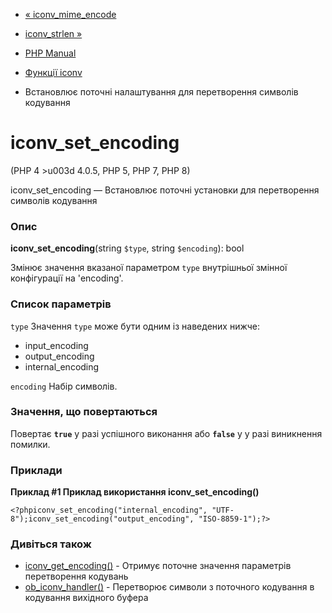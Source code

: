 - [« iconv_mime_encode](function.iconv-mime-encode.md)
- [iconv_strlen »](function.iconv-strlen.md)

- [PHP Manual](index.md)
- [Функції iconv](ref.iconv.md)
- Встановлює поточні налаштування для перетворення символів
кодування

# iconv_set_encoding

(PHP 4 \>u003d 4.0.5, PHP 5, PHP 7, PHP 8)

iconv_set_encoding — Встановлює поточні установки для перетворення
символів кодування

### Опис

**iconv_set_encoding**(string `$type`, string `$encoding`): bool

Змінює значення вказаної параметром `type` внутрішньої змінної
конфігурації на 'encoding'.

### Список параметрів

`type`
Значення `type` може бути одним із наведених нижче:

- input_encoding
- output_encoding
- internal_encoding

`encoding`
Набір символів.

### Значення, що повертаються

Повертає **`true`** у разі успішного виконання або **`false`** у
у разі виникнення помилки.

### Приклади

**Приклад #1 Приклад використання **iconv_set_encoding()****

` <?phpiconv_set_encoding("internal_encoding", "UTF-8");iconv_set_encoding("output_encoding", "ISO-8859-1");?> `

### Дивіться також

- [iconv_get_encoding()](function.iconv-get-encoding.md) - Отримує
поточне значення параметрів перетворення кодувань
- [ob_iconv_handler()](function.ob-iconv-handler.md) - Перетворює
символи з поточного кодування в кодування вихідного буфера
